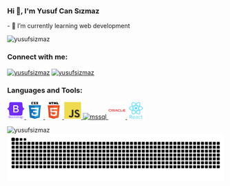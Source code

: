 

<h3>Hi 👋, I'm Yusuf Can Sızmaz</h3>
- 🌱 I’m currently learning web development

<p align="left"> <img src="https://komarev.com/ghpvc/?username=yusufsizmaz&label=Profile%20views&color=0e75b6&style=flat" alt="yusufsizmaz" /> </p>



<h3 align="left">Connect with me:</h3>
<p align="left">
<a href="https://linkedin.com/in/yusufsizmaz" target="blank"><img align="center" src="https://raw.githubusercontent.com/rahuldkjain/github-profile-readme-generator/master/src/images/icons/Social/linked-in-alt.svg" alt="yusufsizmaz" height="30" width="40" /></a>
<a href="https://instagram.com/yusufsizmaz" target="blank"><img align="center" src="https://raw.githubusercontent.com/rahuldkjain/github-profile-readme-generator/master/src/images/icons/Social/instagram.svg" alt="yusufsizmaz" height="30" width="40" /></a>
</p>

<h3 align="left">Languages and Tools:</h3>
<p align="left"> <a href="https://getbootstrap.com" target="_blank" rel="noreferrer"> <img src="https://raw.githubusercontent.com/devicons/devicon/master/icons/bootstrap/bootstrap-plain-wordmark.svg" alt="bootstrap" width="40" height="40"/> </a> <a href="https://www.w3schools.com/css/" target="_blank" rel="noreferrer"> <img src="https://raw.githubusercontent.com/devicons/devicon/master/icons/css3/css3-original-wordmark.svg" alt="css3" width="40" height="40"/> </a> <a href="https://www.w3.org/html/" target="_blank" rel="noreferrer"> <img src="https://raw.githubusercontent.com/devicons/devicon/master/icons/html5/html5-original-wordmark.svg" alt="html5" width="40" height="40"/> </a> <a href="https://developer.mozilla.org/en-US/docs/Web/JavaScript" target="_blank" rel="noreferrer"> <img src="https://raw.githubusercontent.com/devicons/devicon/master/icons/javascript/javascript-original.svg" alt="javascript" width="40" height="40"/> </a> <a href="https://www.microsoft.com/en-us/sql-server" target="_blank" rel="noreferrer"> <img src="https://www.svgrepo.com/show/303229/microsoft-sql-server-logo.svg" alt="mssql" width="40" height="40"/> </a> <a href="https://www.oracle.com/" target="_blank" rel="noreferrer"> <img src="https://raw.githubusercontent.com/devicons/devicon/master/icons/oracle/oracle-original.svg" alt="oracle" width="40" height="40"/> </a> <a href="https://reactjs.org/" target="_blank" rel="noreferrer"> <img src="https://raw.githubusercontent.com/devicons/devicon/master/icons/react/react-original-wordmark.svg" alt="react" width="40" height="40"/> </a> </p>

<p><img align="left" src="https://github-readme-stats.vercel.app/api/top-langs?username=yusufsizmaz&show_icons=true&locale=en&layout=compact" alt="yusufsizmaz" /></p>




<picture>
  <source media="(prefers-color-scheme: dark)" srcset="https://raw.githubusercontent.com/YusufSizmaz/YusufSizmaz/output/github-contribution-grid-snake-dark.svg">
  <source media="(prefers-color-scheme: light)" srcset="https://raw.githubusercontent.com/YusufSizmaz/YusufSizmaz/output/github-contribution-grid-snake.svg">
  <img alt="github contribution grid snake animation" src="https://raw.githubusercontent.com/YusufSizmaz/YusufSizmaz/output/github-contribution-grid-snake.svg">
</picture>
